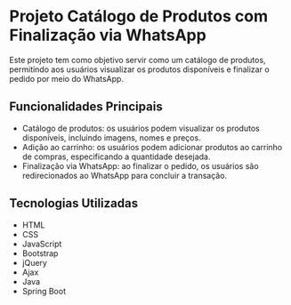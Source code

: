 # Projeto Catálogo de Produtos com Finalização via WhatsApp

Este projeto tem como objetivo servir como um catálogo de produtos, permitindo aos usuários visualizar os produtos disponíveis e finalizar o pedido por meio do WhatsApp.

## Funcionalidades Principais
- Catálogo de produtos: os usuários podem visualizar os produtos disponíveis, incluindo imagens, nomes e preços.
- Adição ao carrinho: os usuários podem adicionar produtos ao carrinho de compras, especificando a quantidade desejada.
- Finalização via WhatsApp: ao finalizar o pedido, os usuários são redirecionados ao WhatsApp para concluir a transação.

## Tecnologias Utilizadas
- HTML
- CSS
- JavaScript
- Bootstrap
- jQuery
- Ajax
- Java
- Spring Boot
